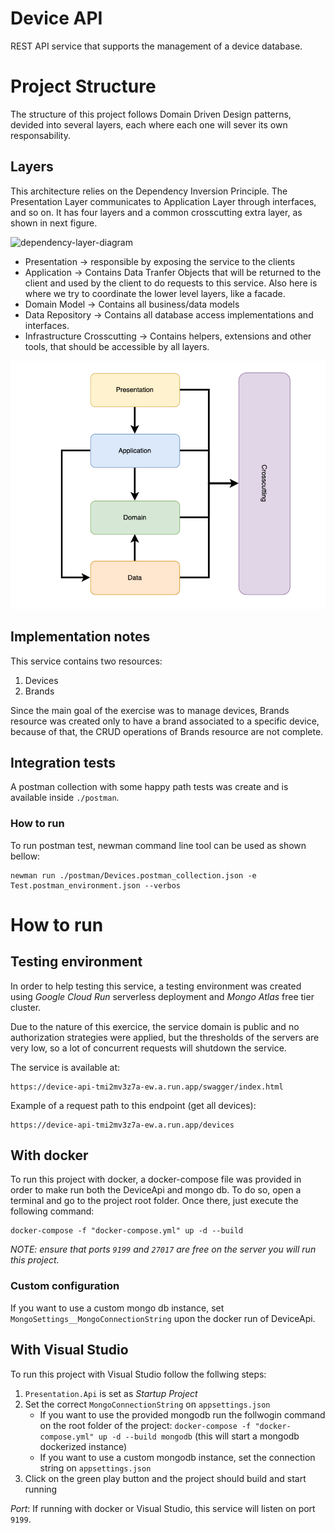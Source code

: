 # Device API

REST API service that supports the management of a device database.

# Project Structure

The structure of this project follows Domain Driven Design patterns, devided into several layers, each where each one will sever its own responsability.

## Layers

This architecture relies on the Dependency Inversion Principle. The Presentation Layer communicates to Application Layer through interfaces, and so on.
It has four layers and a common crosscutting extra layer, as shown in next figure.

![dependency-layer-diagram](https://github.com/joaonunogomes/device-api/blob/main/documentation/onion.png)

- Presentation -> responsible by exposing the service to the clients
- Application -> Contains Data Tranfer Objects that will be returned to the client and used by the client to do requests to this service. Also here is where we try to coordinate the lower level layers, like a facade.
- Domain Model -> Contains all business/data models
- Data Repository -> Contains all database access implementations and interfaces.
- Infrastructure Crosscutting -> Contains helpers, extensions and other tools, that should be accessible by all layers.

![dependency-layer-diagram](https://github.com/joaonunogomes/device-api/blob/main/documentation/dependency-layer-diagram.png)

## Implementation notes

This service contains two resources:

1. Devices
2. Brands

Since the main goal of the exercise was to manage devices, Brands resource was created only to have a brand associated to a specific device, because of that, the CRUD operations of Brands resource are not complete.

## Integration tests

A postman collection with some happy path tests was create and is available inside `./postman`.

### How to run

To run postman test, newman command line tool can be used as shown bellow:

```
newman run ./postman/Devices.postman_collection.json -e Test.postman_environment.json --verbos
```

# How to run

## Testing environment

In order to help testing this service, a testing environment was created using _Google Cloud Run_ serverless deployment and _Mongo Atlas_ free tier cluster.

Due to the nature of this exercice, the service domain is public and no authorization strategies were applied, but the thresholds of the servers are very low, so a lot of concurrent requests will shutdown the service.

The service is available at:

```
https://device-api-tmi2mv3z7a-ew.a.run.app/swagger/index.html
```

Example of a request path to this endpoint (get all devices):

```
https://device-api-tmi2mv3z7a-ew.a.run.app/devices
```

## With docker

To run this project with docker, a docker-compose file was provided in order to make run both the DeviceApi and mongo db.
To do so, open a terminal and go to the project root folder. Once there, just execute the following command:

```
docker-compose -f "docker-compose.yml" up -d --build
```

_NOTE: ensure that ports `9199` and `27017` are free on the server you will run this project._

### Custom configuration

If you want to use a custom mongo db instance, set `MongoSettings__MongoConnectionString` upon the docker run of DeviceApi.

## With Visual Studio

To run this project with Visual Studio follow the follwing steps:

1.  `Presentation.Api` is set as _Startup Project_
2.  Set the correct `MongoConnectionString` on `appsettings.json`
    - If you want to use the provided mongodb run the follwogin command on the root folder of the project: `docker-compose -f "docker-compose.yml" up -d --build mongodb` (this will start a mongodb dockerized instance)
    - If you want to use a custom mongodb instance, set the connection string on `appsettings.json`
3.  Click on the green play button and the project should build and start running

_Port_: If running with docker or Visual Studio, this service will listen on port `9199`.
